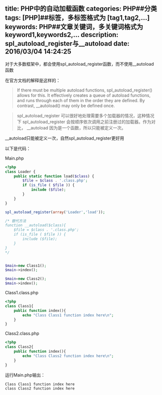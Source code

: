 title: PHP中的自动加载函数
categories: PHP##分类
tags: [PHP]##标签，多标签格式为 [tag1,tag2,...]
keywords: PHP##文章关键词，多关键词格式为 keyword1,keywords2,...
description: spl_autoload_register与__autoload
date: 2016/03/04 14:24:25 
---
对于大多数框架中，都会使用spl_autoload_register函数，而不使用__autoload函数

在官方文档的解释是这样的：

> If there must be multiple autoload functions, spl_autoload_register() allows for this. It effectively creates a queue of autoload functions, and runs through each of them in the order they are defined. By contrast, __autoload() may only be defined once.

> spl_autoload_register 可以很好地处理需要多个加载器的情况，这种情况下 spl_autoload_register 会按顺序依次调用之前注册过的加载器。作为对比， __autoload 因为是一个函数，所以只能被定义一次。


__autoload只能被定义一次，自然spl_autoload_register更好用

<!--more-->

以下是代码：

Main.php

``` php
<?php
class Loader {
	public static function load($class) {
		$file = $class . '.class.php';
		if (is_file ( $file )) {
			include ($file);
		}
	}
}

spl_autoload_register(array('Loader','load'));

/* 替代方法
function __autoload($class){
	$file = $class . '.class.php';
	if (is_file ( $file )) {
		include ($file);
	}
}
*/


$main=new Class1();
$main->index();

$main=new Class2();
$main->index();
``` 

Class1.class.php
``` php
<?php
class Class1{
	public function index(){
		echo "Class Class1 function index here\n";
	}
}
``` 


Class2.class.php
``` php
<?php
class Class2{
	public function index(){
		echo "Class Class2 function index here\n";
	}
}
``` 

运行Main.php输出：
``` bash
Class Class1 function index here
class Class2 function index here
``` 